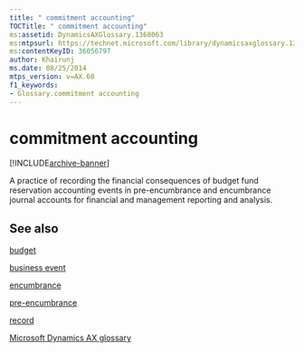```yaml
---
title: " commitment accounting"
TOCTitle: " commitment accounting"
ms:assetid: DynamicsAXGlossary.1368063
ms:mtpsurl: https://technet.microsoft.com/library/dynamicsaxglossary.1368063(v=AX.60)
ms:contentKeyID: 36056797
author: Khairunj
ms.date: 08/25/2014
mtps_version: v=AX.60
f1_keywords:
- Glossary.commitment accounting
---
```


# commitment accounting


[!INCLUDE[archive-banner](includes/archive-banner.md)]

A practice of recording the financial consequences of budget fund reservation accounting events in pre-encumbrance and encumbrance journal accounts for financial and management reporting and analysis.

## See also

[budget](budget.md)

[business event](business-event.md)

[encumbrance](encumbrance.md)

[pre-encumbrance](pre-encumbrance.md)

[record](record.md)

[Microsoft Dynamics AX glossary](glossary/microsoft-dynamics-ax-glossary.md)

  


